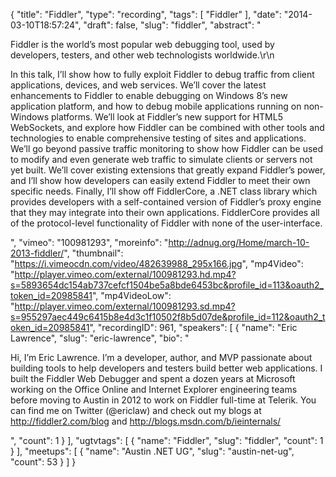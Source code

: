 {
  "title": "Fiddler",
  "type": "recording",
  "tags": [
    "Fiddler"
  ],
  "date": "2014-03-10T18:57:24",
  "draft": false,
  "slug": "fiddler",
  "abstract": "<p>Fiddler is the world’s most popular web debugging tool, used by developers, testers, and other web technologists worldwide.\r\n</p><p>In this talk, I’ll show how to fully exploit Fiddler to debug traffic from client applications, devices, and web services. We’ll cover the latest enhancements to Fiddler to enable debugging on Windows 8’s new application platform, and how to debug mobile applications running on non-Windows platforms. We’ll look at Fiddler’s new support for HTML5 WebSockets, and explore how Fiddler can be combined with other tools and technologies to enable comprehensive testing of sites and applications. We’ll go beyond passive traffic monitoring to show how Fiddler can be used to modify and even generate web traffic to simulate clients or servers not yet built. We’ll cover existing extensions that greatly expand Fiddler’s power, and I’ll show how developers can easily extend Fiddler to meet their own specific needs. Finally, I’ll show off FiddlerCore, a .NET class library which provides developers with a self-contained version of Fiddler’s proxy engine that they may integrate into their own applications. FiddlerCore provides all of the protocol-level functionality of Fiddler with none of the user-interface. </p>",
  "vimeo": "100981293",
  "moreinfo": "http://adnug.org/Home/march-10-2013-fiddler/",
  "thumbnail": "https://i.vimeocdn.com/video/482639988_295x166.jpg",
  "mp4Video": "http://player.vimeo.com/external/100981293.hd.mp4?s=5893654dc154ab737cefcf1504be5a8bde6453bc&profile_id=113&oauth2_token_id=20985841",
  "mp4VideoLow": "http://player.vimeo.com/external/100981293.sd.mp4?s=955297aec449c6415b8e4d3c1f10502f8b5d07de&profile_id=112&oauth2_token_id=20985841",
  "recordingID": 961,
  "speakers": [
    {
      "name": "Eric Lawrence",
      "slug": "eric-lawrence",
      "bio": "<p>Hi, I’m Eric Lawrence. I’m a developer, author, and MVP passionate about building tools to help developers and testers build better web applications. I built the Fiddler Web Debugger and spent a dozen years at Microsoft working on the Office Online and Internet Explorer engineering teams before moving to Austin in 2012 to work on Fiddler full-time at Telerik. You can find me on Twitter (@ericlaw) and check out my blogs at http://fiddler2.com/blog and http://blogs.msdn.com/b/ieinternals/</p>",
      "count": 1
    }
  ],
  "ugtvtags": [
    {
      "name": "Fiddler",
      "slug": "fiddler",
      "count": 1
    }
  ],
  "meetups": [
    {
      "name": "Austin .NET UG",
      "slug": "austin-net-ug",
      "count": 53
    }
  ]
}